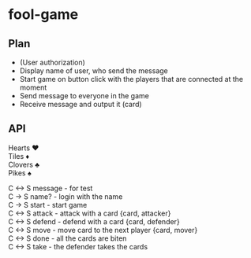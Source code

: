 # fool-game

## Plan
* (User authorization)
* Display name of user, who send the message
* Start game on button click with the players that are connected at the moment
* Send message to everyone in the game
* Receive message and output it (card)


## API
Hearts ♥  
Tiles ♦  
Clovers ♣  
Pikes ♠  

C <-> S message - for test  
C -> S name? - login with the name  
C -> S start - start game  
C <-> S attack - attack with a card {card, attacker}  
C <-> S defend - defend with a card {card, defender}  
C <-> S move - move card to the next player {card, mover}  
C <-> S done - all the cards are biten  
C <-> S take - the defender takes the cards  

